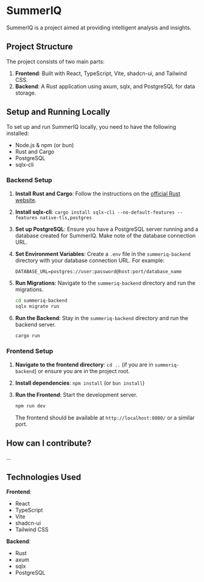 # SummerIQ

SummerIQ is a project aimed at providing intelligent analysis and insights.

## Project Structure

The project consists of two main parts:

1.  **Frontend**: Built with React, TypeScript, Vite, shadcn-ui, and Tailwind CSS.
2.  **Backend**: A Rust application using axum, sqlx, and PostgreSQL for data storage.

## Setup and Running Locally

To set up and run SummerIQ locally, you need to have the following installed:

- Node.js & npm (or bun)
- Rust and Cargo
- PostgreSQL
- sqlx-cli

### Backend Setup

1.  **Install Rust and Cargo**: Follow the instructions on the [official Rust website](https://www.rust-lang.org/tools/install).
2.  **Install sqlx-cli**: `cargo install sqlx-cli --no-default-features --features native-tls,postgres`
3.  **Set up PostgreSQL**: Ensure you have a PostgreSQL server running and a database created for SummerIQ. Make note of the database connection URL.
4.  **Set Environment Variables**: Create a `.env` file in the `summeriq-backend` directory with your database connection URL. For example:

    ```dotenv
    DATABASE_URL=postgres://user:password@host:port/database_name
    ```

5.  **Run Migrations**: Navigate to the `summeriq-backend` directory and run the migrations.

    ```bash
    cd summeriq-backend
    sqlx migrate run
    ```

6.  **Run the Backend**: Stay in the `summeriq-backend` directory and run the backend server.

    ```bash
    cargo run
    ```

### Frontend Setup

1.  **Navigate to the frontend directory**: `cd ..` (if you are in `summeriq-backend`) or ensure you are in the project root.
2.  **Install dependencies**: `npm install` (or `bun install`)
3.  **Run the Frontend**: Start the development server.

    ```bash
    npm run dev
    ```

    The frontend should be available at `http://localhost:8080/` or a similar port.

## How can I contribute?

...

## Technologies Used

**Frontend**:

- React
- TypeScript
- Vite
- shadcn-ui
- Tailwind CSS

**Backend**:

- Rust
- axum
- sqlx
- PostgreSQL
